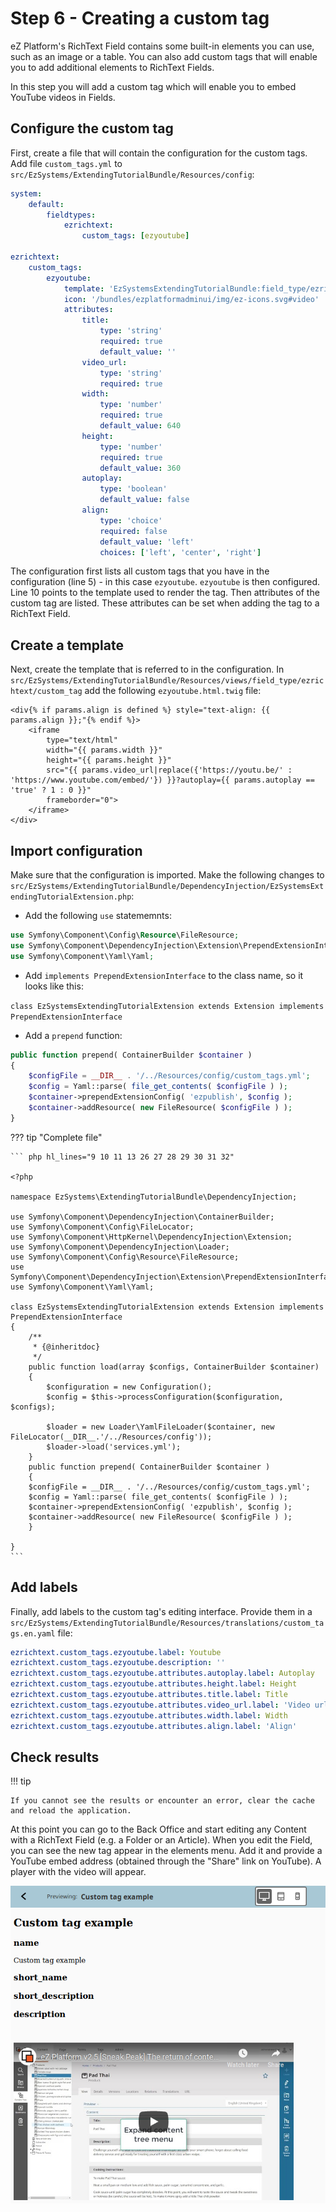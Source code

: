 # Step 6 - Creating a custom tag

eZ Platform's RichText Field contains some built-in elements you can use, such as an image or a table.
You can also add custom tags that will enable you to add additional elements to RichText Fields.

In this step you will add a custom tag which will enable you to embed YouTube videos in Fields.

## Configure the custom tag

First, create a file that will contain the configuration for the custom tags.
Add file `custom_tags.yml` to `src/EzSystems/ExtendingTutorialBundle/Resources/config`:

``` yaml hl_lines="5 10 12"
system:
    default:
        fieldtypes:
            ezrichtext:
                custom_tags: [ezyoutube]

ezrichtext:
    custom_tags:
        ezyoutube:
            template: 'EzSystemsExtendingTutorialBundle:field_type/ezrichtext/custom_tag:ezyoutube.html.twig'
            icon: '/bundles/ezplatformadminui/img/ez-icons.svg#video'
            attributes:
                title:
                    type: 'string'
                    required: true
                    default_value: ''
                video_url:
                    type: 'string'
                    required: true
                width:
                    type: 'number'
                    required: true
                    default_value: 640
                height:
                    type: 'number'
                    required: true
                    default_value: 360
                autoplay:
                    type: 'boolean'
                    default_value: false
                align:
                    type: 'choice'
                    required: false
                    default_value: 'left'
                    choices: ['left', 'center', 'right']
```

The configuration first lists all custom tags that you have in the configuration (line 5) - in this case `ezyoutube`.
`ezyoutube` is then configured. Line 10 points to the template used to render the tag.
Then attributes of the custom tag are listed. These attributes can be set when adding the tag to a RichText Field.

## Create a template

Next, create the template that is referred to in the configuration.
In `src/EzSystems/ExtendingTutorialBundle/Resources/views/field_type/ezrichtext/custom_tag` add the following `ezyoutube.html.twig` file:

``` html+twig
<div{% if params.align is defined %} style="text-align: {{ params.align }};"{% endif %}>
    <iframe
        type="text/html"
        width="{{ params.width }}"
        height="{{ params.height }}"
        src="{{ params.video_url|replace({'https://youtu.be/' : 'https://www.youtube.com/embed/'}) }}?autoplay={{ params.autoplay == 'true' ? 1 : 0 }}"
        frameborder="0">
    </iframe>
</div>
```

## Import configuration

Make sure that the configuration is imported.
Make the following changes to `src/EzSystems/ExtendingTutorialBundle/DependencyInjection/EzSystemsExtendingTutorialExtension.php`:

- Add the following `use` statememnts:

``` php
use Symfony\Component\Config\Resource\FileResource;
use Symfony\Component\DependencyInjection\Extension\PrependExtensionInterface;
use Symfony\Component\Yaml\Yaml;
```

- Add `implements PrependExtensionInterface` to the class name, so it looks like this:

`class EzSystemsExtendingTutorialExtension extends Extension implements PrependExtensionInterface`

- Add a `prepend` function:

``` php
public function prepend( ContainerBuilder $container )
{
    $configFile = __DIR__ . '/../Resources/config/custom_tags.yml';
    $config = Yaml::parse( file_get_contents( $configFile ) );
    $container->prependExtensionConfig( 'ezpublish', $config );
    $container->addResource( new FileResource( $configFile ) );
}
```

??? tip "Complete file"

    ``` php hl_lines="9 10 11 13 26 27 28 29 30 31 32"

    <?php

    namespace EzSystems\ExtendingTutorialBundle\DependencyInjection;

    use Symfony\Component\DependencyInjection\ContainerBuilder;
    use Symfony\Component\Config\FileLocator;
    use Symfony\Component\HttpKernel\DependencyInjection\Extension;
    use Symfony\Component\DependencyInjection\Loader;
    use Symfony\Component\Config\Resource\FileResource;
    use Symfony\Component\DependencyInjection\Extension\PrependExtensionInterface;
    use Symfony\Component\Yaml\Yaml;

    class EzSystemsExtendingTutorialExtension extends Extension implements PrependExtensionInterface
    {
        /**
         * {@inheritdoc}
         */
        public function load(array $configs, ContainerBuilder $container)
        {
            $configuration = new Configuration();
            $config = $this->processConfiguration($configuration, $configs);

            $loader = new Loader\YamlFileLoader($container, new FileLocator(__DIR__.'/../Resources/config'));
            $loader->load('services.yml');
        }
        public function prepend( ContainerBuilder $container )
        {
        $configFile = __DIR__ . '/../Resources/config/custom_tags.yml';
        $config = Yaml::parse( file_get_contents( $configFile ) );
        $container->prependExtensionConfig( 'ezpublish', $config );
        $container->addResource( new FileResource( $configFile ) );
        }

    }
    ```

## Add labels

Finally, add labels to the custom tag's editing interface.
Provide them in a `src/EzSystems/ExtendingTutorialBundle/Resources/translations/custom_tags.en.yaml` file:

``` yaml
ezrichtext.custom_tags.ezyoutube.label: Youtube
ezrichtext.custom_tags.ezyoutube.description: ''
ezrichtext.custom_tags.ezyoutube.attributes.autoplay.label: Autoplay
ezrichtext.custom_tags.ezyoutube.attributes.height.label: Height
ezrichtext.custom_tags.ezyoutube.attributes.title.label: Title
ezrichtext.custom_tags.ezyoutube.attributes.video_url.label: 'Video url'
ezrichtext.custom_tags.ezyoutube.attributes.width.label: Width
ezrichtext.custom_tags.ezyoutube.attributes.align.label: 'Align'
```

## Check results

!!! tip

    If you cannot see the results or encounter an error, clear the cache and reload the application.

At this point you can go to the Back Office and start editing any Content with a RichText Field (e.g. a Folder or an Article).
When you edit the Field, you can see the new tag appear in the elements menu. Add it and provide a YouTube embed address (obtained through the "Share" link on YouTube).
A player with the video will appear.

![Example of a Youtube custom tag](img/custom_tag.png "Previewing a Content item with a Youtube custom tag")
